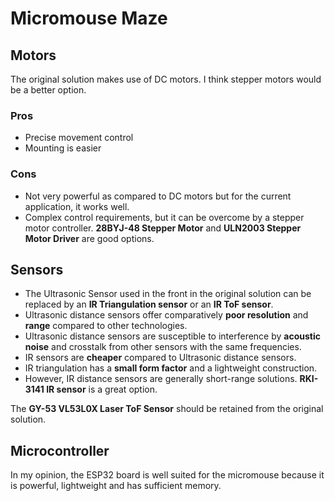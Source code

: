 # Micromouse Maze
## Motors
The original solution makes use of DC motors. I think stepper motors would be a better option.
### Pros
* Precise movement control
* Mounting is easier
### Cons
* Not very powerful as compared to DC motors but for the current application, it works well.
* Complex control requirements, but it can be overcome by a stepper motor controller.
**28BYJ-48 Stepper Motor** and **ULN2003 Stepper Motor Driver** are good options.
## Sensors
* The Ultrasonic Sensor used in the front in the original solution can be replaced by an **IR Triangulation sensor** or an **IR ToF sensor**.
* Ultrasonic distance sensors offer comparatively **poor resolution** and **range** compared to other technologies.
* Ultrasonic distance sensors are susceptible to interference by **acoustic noise** and crosstalk from other sensors with the same frequencies.
* IR sensors are **cheaper** compared to Ultrasonic distance sensors.
* IR triangulation has a **small form factor** and a lightweight construction.
* However, IR distance sensors are generally short-range solutions.
**RKI-3141 IR sensor** is a great option.

The **GY-53 VL53L0X Laser ToF Sensor** should be retained from the original solution.
## Microcontroller
In my opinion, the ESP32 board is well suited for the micromouse because it is powerful, lightweight and has sufficient memory.

[//]: # (Get stuff from Arduino forum and Harvard website)
[//]: # (Write about microcontroller, and then power compatibility of sensors with microcontroller)
[//]: # (Also, stuff about PIC simulator and algorithm)
